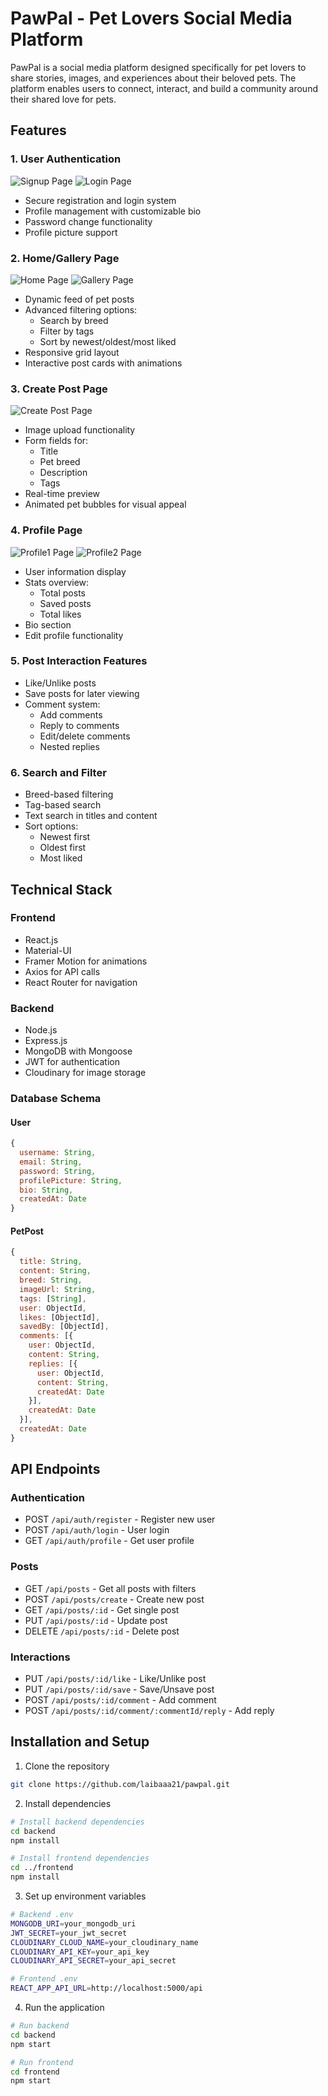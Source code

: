 # PawPal - Pet Lovers Social Media Platform

PawPal is a social media platform designed specifically for pet lovers to share stories, images, and experiences about their beloved pets. The platform enables users to connect, interact, and build a community around their shared love for pets.

## Features

### 1. User Authentication
![Signup Page](frontend/public/images/signup.png)
![Login Page](frontend/public/images/login.png)
- Secure registration and login system
- Profile management with customizable bio
- Password change functionality
- Profile picture support

### 2. Home/Gallery Page
![Home Page](frontend/public/images/home.png)
![Gallery Page](frontend/public/images/gallery.png)
- Dynamic feed of pet posts
- Advanced filtering options:
  - Search by breed
  - Filter by tags
  - Sort by newest/oldest/most liked
- Responsive grid layout
- Interactive post cards with animations

### 3. Create Post Page
![Create Post Page](frontend/public/images/create-post.png)
- Image upload functionality
- Form fields for:
  - Title
  - Pet breed
  - Description
  - Tags
- Real-time preview
- Animated pet bubbles for visual appeal

### 4. Profile Page
![Profile1 Page](frontend/public/images/profile1.png)
![Profile2 Page](frontend/public/images/profile2.png)
- User information display
- Stats overview:
  - Total posts
  - Saved posts
  - Total likes
- Bio section
- Edit profile functionality

### 5. Post Interaction Features
- Like/Unlike posts
- Save posts for later viewing
- Comment system:
  - Add comments
  - Reply to comments
  - Edit/delete comments
  - Nested replies

### 6. Search and Filter
- Breed-based filtering
- Tag-based search
- Text search in titles and content
- Sort options:
  - Newest first
  - Oldest first
  - Most liked

## Technical Stack

### Frontend
- React.js
- Material-UI
- Framer Motion for animations
- Axios for API calls
- React Router for navigation

### Backend
- Node.js
- Express.js
- MongoDB with Mongoose
- JWT for authentication
- Cloudinary for image storage

### Database Schema

#### User
```javascript
{
  username: String,
  email: String,
  password: String,
  profilePicture: String,
  bio: String,
  createdAt: Date
}
```

#### PetPost
```javascript
{
  title: String,
  content: String,
  breed: String,
  imageUrl: String,
  tags: [String],
  user: ObjectId,
  likes: [ObjectId],
  savedBy: [ObjectId],
  comments: [{
    user: ObjectId,
    content: String,
    replies: [{
      user: ObjectId,
      content: String,
      createdAt: Date
    }],
    createdAt: Date
  }],
  createdAt: Date
}
```

## API Endpoints

### Authentication
- POST `/api/auth/register` - Register new user
- POST `/api/auth/login` - User login
- GET `/api/auth/profile` - Get user profile

### Posts
- GET `/api/posts` - Get all posts with filters
- POST `/api/posts/create` - Create new post
- GET `/api/posts/:id` - Get single post
- PUT `/api/posts/:id` - Update post
- DELETE `/api/posts/:id` - Delete post

### Interactions
- PUT `/api/posts/:id/like` - Like/Unlike post
- PUT `/api/posts/:id/save` - Save/Unsave post
- POST `/api/posts/:id/comment` - Add comment
- POST `/api/posts/:id/comment/:commentId/reply` - Add reply

## Installation and Setup

1. Clone the repository
```bash
git clone https://github.com/laibaaa21/pawpal.git
```

2. Install dependencies
```bash
# Install backend dependencies
cd backend
npm install

# Install frontend dependencies
cd ../frontend
npm install
```

3. Set up environment variables
```bash
# Backend .env
MONGODB_URI=your_mongodb_uri
JWT_SECRET=your_jwt_secret
CLOUDINARY_CLOUD_NAME=your_cloudinary_name
CLOUDINARY_API_KEY=your_api_key
CLOUDINARY_API_SECRET=your_api_secret

# Frontend .env
REACT_APP_API_URL=http://localhost:5000/api
```

4. Run the application
```bash
# Run backend
cd backend
npm start

# Run frontend
cd frontend
npm start
```


